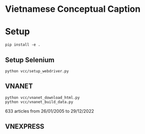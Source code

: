 # Vietnamese Conceptual Caption

# Setup

```
pip install -e .
```

## Setup Selenium

```
python vcc/setup_webdriver.py
```

## VNANET

```
python vcc/vnanet_download_html.py
python vcc/vnanet_build_data.py
```

633 articles from 26/01/2005 to 29/12/2022

## VNEXPRESS
